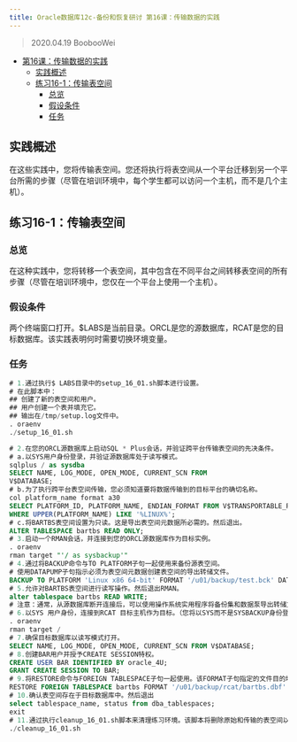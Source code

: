 ```yaml
---
title: Oracle数据库12c-备份和恢复研讨 第16课：传输数据的实践
---
```


> 2020.04.19 BoobooWei

<!-- MDTOC maxdepth:6 firsth1:1 numbering:0 flatten:0 bullets:1 updateOnSave:1 -->

- [第16课：传输数据的实践](#第16课：传输数据的实践)   
   - [实践概述](#实践概述)   
   - [练习16-1：传输表空间](#练习16-1：传输表空间)   
      - [总览](#总览)   
      - [假设条件](#假设条件)   
      - [任务](#任务)   

<!-- /MDTOC -->

## 实践概述

在这些实践中，您将传输表空间。您还将执行将表空间从一个平台迁移到另一个平台所需的步骤（尽管在培训环境中，每个学生都可以访问一个主机，而不是几个主机）。


## 练习16-1：传输表空间

### 总览

在这种实践中，您将转移一个表空间，其中包含在不同平台之间转移表空间的所有步骤（尽管在培训环境中，您仅在一个平台上使用一个主机）。

### 假设条件

两个终端窗口打开。$LABS是当前目录。ORCL是您的源数据库，RCAT是您的目标数据库。该实践表明何时需要切换环境变量。

### 任务

```sql
# 1.通过执行$ LABS目录中的setup_16_01.sh脚本进行设置。
# 在此脚本中：
## 创建了新的表空间和用户。
## 用户创建一个表并填充它。
## 输出在/tmp/setup.log文件中。
. oraenv
./setup_16_01.sh

# 2.在您的ORCL源数据库上启动SQL * Plus会话，并验证跨平台传输表空间的先决条件。
# a.以SYS用户身份登录，并验证源数据库处于读写模式。
sqlplus / as sysdba
SELECT NAME, LOG_MODE, OPEN_MODE, CURRENT_SCN FROM
V$DATABASE;
# b.为了执行跨平台表空间传输，您必须知道要将数据传输到的目标平台的确切名称。
col platform_name format a30
SELECT PLATFORM_ID, PLATFORM_NAME, ENDIAN_FORMAT FROM V$TRANSPORTABLE_PLATFORM
WHERE UPPER(PLATFORM_NAME) LIKE '%LINUX%';
# c.将BARTBS表空间设置为只读。这是导出表空间元数据所必需的。然后退出。
ALTER TABLESPACE bartbs READ ONLY;
# 3.启动一个RMAN会话，并连接到您的ORCL源数据库作为目标实例。
. oraenv
rman target "'/ as sysbackup'"
# 4.通过将BACKUP命令与TO PLATFORM子句一起使用来备份源表空间。
# 使用DATAPUMP子句指示必须为表空间元数据创建表空间的导出转储文件。
BACKUP TO PLATFORM 'Linux x86 64-bit' FORMAT '/u01/backup/test.bck' DATAPUMP FORMAT '/u01/backup/test.dmp' TABLESPACE bartbs;
# 5.允许对BARTBS表空间进行读写操作。然后退出RMAN。
alter tablespace bartbs READ WRITE;
# 注意：通常，从源数据库断开连接后，可以使用操作系统实用程序将备份集和数据泵导出转储文件移动到目标主机。在此培训示例中，您不需要这样做，因为您只有一个主机。
# 6.以SYS 用户身份，连接到RCAT 目标主机作为目标。（您将以SYS而不是SYSBACKUP身份登录，因为您将在目标数据库中创建BAR用户）。
. oraenv
rman target /
# 7.确保目标数据库以读写模式打开。
SELECT NAME, LOG_MODE, OPEN_MODE, CURRENT_SCN FROM V$DATABASE;
# 8.创建BAR用户并授予CREATE SESSION特权。
CREATE USER BAR IDENTIFIED BY oracle_4U;
GRANT CREATE SESSION TO BAR;
# 9.将RESTORE命令与FOREIGN TABLESPACE子句一起使用。该FORMAT子句指定的文件目的地。使用DUMP FILE FROM BACKUPSET子句从转储文件还原元数据，这是将表空间插入目标数据库所必需的。
RESTORE FOREIGN TABLESPACE bartbs FORMAT '/u01/backup/rcat/bartbs.dbf' FROM BACKUPSET '/u01/backup/test.bck' DUMP FILE FROM BACKUPSET '/u01/backup/test.dmp';
# 10.确认表空间存在于目标数据库中。然后退出
select tablespace_name, status from dba_tablespaces;
exit
# 11.通过执行cleanup_16_01.sh脚本来清理练习环境。该脚本将删除原始和传输的表空间以及备份和转储文件。输出在/tmp/cleanup.log文件中。
./cleanup_16_01.sh
```
